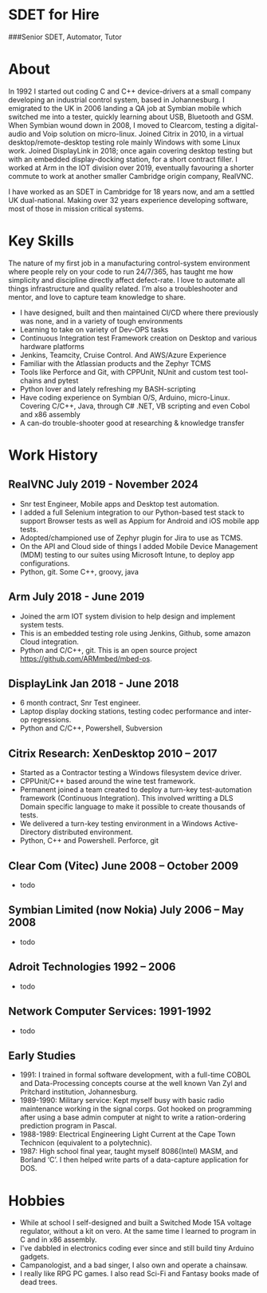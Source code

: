 # SDET for Hire
###Senior SDET, Automator, Tutor
# About
In 1992 I started out coding C and C++ device-drivers at a small company developing an industrial control system, based in Johannesburg. I emigrated to the UK in 2006 landing a QA job at Symbian mobile which switched me into a tester, quickly learning about USB, Bluetooth and GSM. When Symbian wound down in 2008, I moved to Clearcom, testing a digital-audio and Voip solution on micro-linux. Joined Citrix in 2010, in a virtual desktop/remote-desktop testing role mainly Windows with some Linux work. Joined DisplayLink in 2018; once again covering desktop testing but with an embedded display-docking station, for a short contract filler. I worked at Arm in the IOT division over 2019, eventually favouring a shorter commute to work at another smaller Cambridge origin company, RealVNC.

I have worked as an SDET in Cambridge for 18 years now, and am a settled UK dual-national. Making over 32 years experience developing software, most of those in mission critical systems.

# Key Skills
The nature of my first job in a manufacturing control-system environment where people rely on your code to run 24/7/365, has taught me how simplicity and discipline directly affect defect-rate. I love to automate all things infrastructure and quality related. I’m also a troubleshooter and mentor, and love to capture team knowledge to share.
- I have designed, built and then maintained CI/CD where there previously was none, and in a variety of tough environments
- Learning to take on variety of Dev-OPS tasks
- Continuous Integration test Framework creation on Desktop and various hardware platforms
-  Jenkins, Teamcity, Cruise Control. And AWS/Azure Experience
- Familiar with the Atlassian products and the Zephyr TCMS
- Tools like Perforce and Git, with CPPUnit, NUnit and custom test tool-chains and pytest
-  Python lover and lately refreshing my BASH-scripting
-  Have coding experience on Symbian O/S, Arduino, micro-Linux. Covering C/C++, Java, through C# .NET, VB scripting and even Cobol and x86 assembly
-  A can-do trouble-shooter good at researching & knowledge transfer

# Work History
## RealVNC July 2019 - November 2024
- Snr test Engineer, Mobile apps and Desktop test automation.
- I added a full Selenium integration to our Python-based test stack to support Browser tests as well as Appium for Android and iOS mobile app tests.
- Adopted/championed use of Zephyr plugin for Jira to use as TCMS.
- On the API and Cloud side of things I added Mobile Device Management (MDM) testing to our suites using Microsoft Intune, to deploy app configurations.
- Python, git. Some C++, groovy, java

## Arm July 2018 - June 2019
- Joined the arm IOT system division to help design and implement system tests.
- This is an embedded testing role using Jenkins, Github, some amazon Cloud integration.
- Python and C/C++, git. This is an open source project https://github.com/ARMmbed/mbed-os.

## DisplayLink Jan 2018 - June 2018
- 6 month contract, Snr Test engineer.
- Laptop display docking stations, testing codec performance and inter-op regressions.
- Python and C/C++, Powershell, Subversion

## Citrix Research: XenDesktop 2010 – 2017
- Started as a Contractor testing a Windows filesystem device driver.
- CPPUnit/C++ based around the wine test framework.
- Permanent joined a team created to deploy a turn-key test-automation framework (Continuous Integration). This involved writting a DLS Domain specific language to make it possible to create thousands of tests.
- We delivered a turn-key testing environment in a Windows Active-Directory distributed environment.
- Python, C++ and Powershell. Perforce, git

## Clear Com (Vitec) June 2008 – October 2009
- todo

## Symbian Limited (now Nokia) July 2006 – May 2008
- todo

## Adroit Technologies 1992 – 2006
- todo

## Network Computer Services: 1991-1992
- todo

## Early Studies
- 1991: I trained in formal software development, with a full-time COBOL and Data-Processing concepts course at the well known Van Zyl and Pritchard institution, Johannesburg.
- 1989-1990: Military service: Kept myself busy with basic radio maintenance working in the signal corps. Got hooked on programming after using a base admin computer at night to write a ration-ordering prediction program in Pascal.
- 1988-1989:  Electrical Engineering Light Current at the Cape Town Technicon (equivalent to a polytechnic).
- 1987: High school final year, taught myself 8086(Intel) MASM, and Borland ‘C’.  I then helped write parts of a data-capture application for DOS.


# Hobbies
- While at school I self-designed and built a Switched Mode 15A voltage regulator, without a kit on vero. At the same time I learned to program in C and in x86 assembly.
- I've dabbled in electronics coding ever since and still build tiny Arduino gadgets. 
- Campanologist, and a bad singer, I also own and operate a chainsaw.
- I really like RPG PC games. I also read Sci-Fi and Fantasy books made of dead trees.
